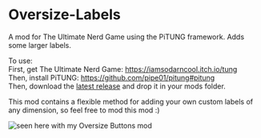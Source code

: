 # Oversize-Labels
A mod for The Ultimate Nerd Game using the PiTUNG framework. Adds some larger labels.

To use:  
First, get The Ultimate Nerd Game: https://iamsodarncool.itch.io/tung  
Then, install PiTUNG: https://github.com/pipe01/pitung#pitung  
Then, download the [latest release](https://github.com/Iamsodarncool/Oversize-Labels/releases/latest) and drop it in your mods folder.

This mod contains a flexible method for adding your own custom labels of any dimension, so feel free to mod this mod :)

![seen here with my Oversize Buttons mod](https://i.imgur.com/RmLfyDG.jpg)
